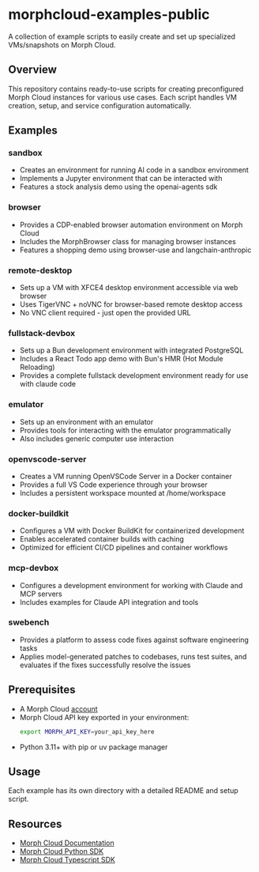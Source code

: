 # morphcloud-examples-public

A collection of example scripts to easily create and set up specialized VMs/snapshots on Morph Cloud.

## Overview

This repository contains ready-to-use scripts for creating preconfigured Morph Cloud instances for various use cases. Each script handles VM creation, setup, and service configuration automatically.

## Examples

### sandbox
- Creates an environment for running AI code in a sandbox environment
- Implements a Jupyter environment that can be interacted with
- Features a stock analysis demo using the openai-agents sdk 

### browser
- Provides a CDP-enabled browser automation environment on Morph Cloud
- Includes the MorphBrowser class for managing browser instances
- Features a shopping demo using browser-use and langchain-anthropic

### remote-desktop
- Sets up a VM with XFCE4 desktop environment accessible via web browser
- Uses TigerVNC + noVNC for browser-based remote desktop access
- No VNC client required - just open the provided URL

### fullstack-devbox
- Sets up a Bun development environment with integrated PostgreSQL
- Includes a React Todo app demo with Bun's HMR (Hot Module Reloading)
- Provides a complete fullstack development environment ready for use with claude code

### emulator
- Sets up an environment with an emulator
- Provides tools for interacting with the emulator programmatically
- Also includes generic computer use interaction

### openvscode-server
- Creates a VM running OpenVSCode Server in a Docker container
- Provides a full VS Code experience through your browser
- Includes a persistent workspace mounted at /home/workspace

### docker-buildkit
- Configures a VM with Docker BuildKit for containerized development
- Enables accelerated container builds with caching
- Optimized for efficient CI/CD pipelines and container workflows

### mcp-devbox
- Configures a development environment for working with Claude and MCP servers
- Includes examples for Claude API integration and tools

### swebench
- Provides a platform to assess code fixes against software engineering tasks
- Applies model-generated patches to codebases, runs test suites, and evaluates if the fixes successfully resolve the issues

## Prerequisites

- A Morph Cloud [account](https://cloud.morph.so/docs/developers)
- Morph Cloud API key exported in your environment:
  ```bash
  export MORPH_API_KEY=your_api_key_here
  ```
- Python 3.11+ with pip or uv package manager

## Usage

Each example has its own directory with a detailed README and setup script.

## Resources

- [Morph Cloud Documentation](https://cloud.morph.so/docs/documentation/overview)
- [Morph Cloud Python SDK](https://github.com/morph-labs/morph-python-sdk/)
- [Morph Cloud Typescript SDK](https://github.com/morph-labs/morph-typescript-sdk/)
